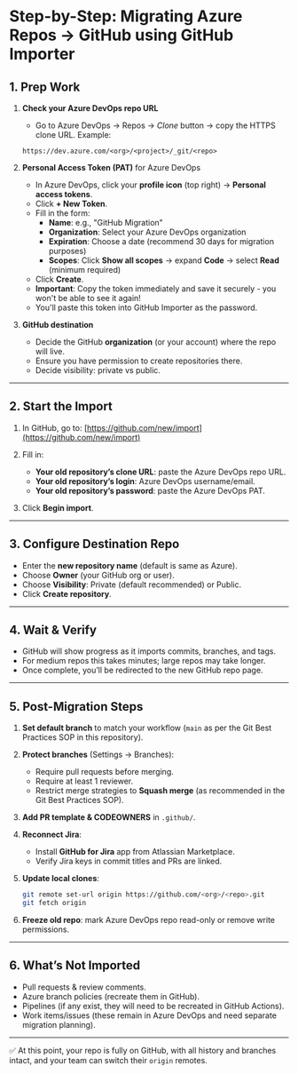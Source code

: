 # Step-by-Step: Migrating Azure Repos → GitHub using GitHub Importer

## 1. Prep Work

1. **Check your Azure DevOps repo URL**

   * Go to Azure DevOps → Repos → *Clone* button → copy the HTTPS clone URL.
     Example:

   ```
   https://dev.azure.com/<org>/<project>/_git/<repo>
   ```

2. **Personal Access Token (PAT)** for Azure DevOps

   * In Azure DevOps, click your **profile icon** (top right) → **Personal access tokens**.
   * Click **+ New Token**.
   * Fill in the form:
     * **Name**: e.g., "GitHub Migration"
     * **Organization**: Select your Azure DevOps organization
     * **Expiration**: Choose a date (recommend 30 days for migration purposes)
     * **Scopes**: Click **Show all scopes** → expand **Code** → select **Read** (minimum required)
   * Click **Create**.
   * **Important**: Copy the token immediately and save it securely - you won't be able to see it again!
   * You'll paste this token into GitHub Importer as the password.

3. **GitHub destination**

   * Decide the GitHub **organization** (or your account) where the repo will live.
   * Ensure you have permission to create repositories there.
   * Decide visibility: private vs public.

---

## 2. Start the Import

1. In GitHub, go to:
   [https://github.com/new/import](https://github.com/new/import)

2. Fill in:

   * **Your old repository’s clone URL**: paste the Azure DevOps repo URL.
   * **Your old repository’s login**: Azure DevOps username/email.
   * **Your old repository’s password**: paste the Azure DevOps PAT.

3. Click **Begin import**.

---

## 3. Configure Destination Repo

* Enter the **new repository name** (default is same as Azure).
* Choose **Owner** (your GitHub org or user).
* Choose **Visibility**: Private (default recommended) or Public.
* Click **Create repository**.

---

## 4. Wait & Verify

* GitHub will show progress as it imports commits, branches, and tags.
* For medium repos this takes minutes; large repos may take longer.
* Once complete, you’ll be redirected to the new GitHub repo page.

---

## 5. Post-Migration Steps

1. **Set default branch** to match your workflow (`main` as per the Git Best Practices SOP in this repository).
2. **Protect branches** (Settings → Branches):

   * Require pull requests before merging.
   * Require at least 1 reviewer.
   * Restrict merge strategies to **Squash merge** (as recommended in the Git Best Practices SOP).
3. **Add PR template & CODEOWNERS** in `.github/`.
4. **Reconnect Jira**:

   * Install **GitHub for Jira** app from Atlassian Marketplace.
   * Verify Jira keys in commit titles and PRs are linked.
5. **Update local clones**:

   ```bash
   git remote set-url origin https://github.com/<org>/<repo>.git
   git fetch origin
   ```
6. **Freeze old repo**: mark Azure DevOps repo read-only or remove write permissions.

---

## 6. What’s Not Imported

* Pull requests & review comments.
* Azure branch policies (recreate them in GitHub).
* Pipelines (if any exist, they will need to be recreated in GitHub Actions).
* Work items/issues (these remain in Azure DevOps and need separate migration planning).

---

✅ At this point, your repo is fully on GitHub, with all history and branches intact, and your team can switch their `origin` remotes.

